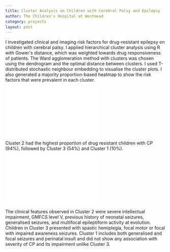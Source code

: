 ```yaml
---
title: Cluster Analysis on Children with Cerebral Palsy and Epilepsy
author: The Children's Hospital at Westmead
category: projects
layout: post
---
```


I investigated clinical and imaging risk factors for drug-resistant epilepsy on children with cerebral palsy. I applied hierarchical cluster analysis using R with Gower's distance, which was weighted towards drug responsiveness of patients. The Ward agglomeration method with clusters was chosen using the dendrogram and the optimal distance between clusters. I used T-distributed stochastic neighbour embedding to visualise the cluster plots. I also generated a majority proportion-based heatmap to show the risk factors that were prevalent in each cluster.

![Figure 1](/assets/images/Cluster_plot.pdf)

Cluster 2 had the highest proportion of drug resistant children with CP (94%), followed by Cluster 3 (54%) and Cluster 1 (10%).

![Figure 2](/assets/images/Cluster_map.pdf)

The clinical features observed in Cluster 2 were severe intellectual impairment, GMFCS level V, previous history of neonatal seizures, generalised seizures, and multifocal epileptiform activity at evolution. Children in Cluster 3 presented with spastic hemiplegia, focal motor or focal with impaired awareness seizures. Cluster 1 includes both generalised and focal seizures and perinatal insult and did not show any association with severity of CP and its impairment unlike Cluster 3.
